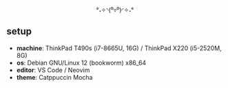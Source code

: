 <div align=center>
  
°˖✧◝(⁰▿⁰)◜✧˖°
  
</div>

## setup
- **machine**: ThinkPad T490s (i7-8665U, 16G) / ThinkPad X220 (i5-2520M, 8G)
- **os**: Debian GNU/Linux 12 (bookworm) x86_64
- **editor**: VS Code / Neovim 
- **theme**: Catppuccin Mocha
